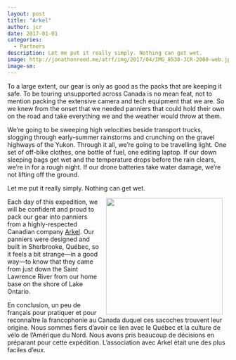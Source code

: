 ```yaml
---
layout: post
title: "Arkel"
author: jcr
date: 2017-01-01
categories:
  - Partners
description: Let me put it really simply. Nothing can get wet.
image: http://jonathonreed.me/atrf/img/2017/04/IMG_8538-JCR-2000-web.jpg
image-sm:
---
```


To a large extent, our gear is only as good as the packs that are keeping it safe. To be touring unsupported across Canada is no mean feat, not to mention packing the extensive camera and tech equipment that we are. So we knew from the onset that we needed panniers that could hold their own on the road and take everything we and the weather would throw at them.

We&rsquo;re going to be sweeping high velocities beside transport trucks, slogging through early-summer rainstorms and crunching on the gravel highways of the Yukon. Through it all, we&rsquo;re going to be travelling light. One set of off-bike clothes, one bottle of fuel, one editing laptop. If our down sleeping bags get wet and the temperature drops before the rain clears, we&rsquo;re in for a rough night. If our drone batteries take water damage, we&rsquo;re not lifting off the ground.

Let me put it really simply. Nothing can get wet.

<a href="https://www.arkel-od.com" target="blank"><img src="http://jonathonreed.me/atrf/img/2017/04/arkel-265-web.png" class="logo" width="265" style="float:right;margin:0 1em;"></a>

Each day of this expedition, we will be confident and proud to pack our gear into panniers from a highly-respected Canadian company <a href="https://www.arkel-od.com/" target="blank">Arkel</a>. Our panniers were designed and built in Sherbrooke, Qu&eacute;bec, so it feels a bit strange&mdash;in a good way&mdash;to know that they came from just down the Saint Lawrence River from our home base on the shore of Lake Ontario.

En conclusion, un peu de fran&ccedil;ais pour pratiquer et pour reconna&icirc;tre la francophonie au Canada duquel ces sacoches trouvent leur origine. Nous sommes fiers d&rsquo;avoir ce lien avec le Qu&eacute;bec et la culture de v&eacute;lo de l&rsquo;Am&eacute;rique du Nord. Nous avons pris beaucoup de d&eacute;cisions en pr&eacute;parant pour cette exp&eacute;dition. L&rsquo;association avec Arkel &eacute;tait une des plus faciles d&rsquo;eux.